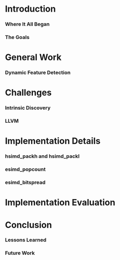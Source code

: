 # Introduction

### Where It All Began

### The Goals


# General Work

### Dynamic Feature Detection


# Challenges

### Intrinsic Discovery

### LLVM


# Implementation Details

### hsimd_packh and hsimd_packl

### esimd_popcount

### esimd_bitspread


# Implementation Evaluation


# Conclusion

### Lessons Learned

### Future Work